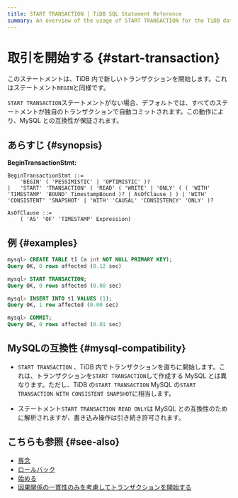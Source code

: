 ```yaml
---
title: START TRANSACTION | TiDB SQL Statement Reference
summary: An overview of the usage of START TRANSACTION for the TiDB database.
---
```


# 取引を開始する {#start-transaction}

このステートメントは、TiDB 内で新しいトランザクションを開始します。これはステートメント`BEGIN`と同様です。

`START TRANSACTION`ステートメントがない場合、デフォルトでは、すべてのステートメントが独自のトランザクションで自動コミットされます。この動作により、MySQL との互換性が保証されます。

## あらすじ {#synopsis}

**BeginTransactionStmt:**

```ebnf+diagram
BeginTransactionStmt ::=
    'BEGIN' ( 'PESSIMISTIC' | 'OPTIMISTIC' )?
|   'START' 'TRANSACTION' ( 'READ' ( 'WRITE' | 'ONLY' ( ( 'WITH' 'TIMESTAMP' 'BOUND' TimestampBound )? | AsOfClause ) ) | 'WITH' 'CONSISTENT' 'SNAPSHOT' | 'WITH' 'CAUSAL' 'CONSISTENCY' 'ONLY' )?

AsOfClause ::=
    ( 'AS' 'OF' 'TIMESTAMP' Expression)
```

## 例 {#examples}

```sql
mysql> CREATE TABLE t1 (a int NOT NULL PRIMARY KEY);
Query OK, 0 rows affected (0.12 sec)

mysql> START TRANSACTION;
Query OK, 0 rows affected (0.00 sec)

mysql> INSERT INTO t1 VALUES (1);
Query OK, 1 row affected (0.00 sec)

mysql> COMMIT;
Query OK, 0 rows affected (0.01 sec)
```

## MySQLの互換性 {#mysql-compatibility}

-   `START TRANSACTION` 、TiDB 内でトランザクションを直ちに開始します。これは、トランザクションを`START TRANSACTION`して作成する MySQL とは異なります。ただし、TiDB の`START TRANSACTION` MySQL の`START TRANSACTION WITH CONSISTENT SNAPSHOT`に相当します。

-   ステートメント`START TRANSACTION READ ONLY`は MySQL との互換性のために解析されますが、書き込み操作は引き続き許可されます。

## こちらも参照 {#see-also}

-   [<a href="/sql-statements/sql-statement-commit.md">専念</a>](/sql-statements/sql-statement-commit.md)
-   [<a href="/sql-statements/sql-statement-rollback.md">ロールバック</a>](/sql-statements/sql-statement-rollback.md)
-   [<a href="/sql-statements/sql-statement-begin.md">始める</a>](/sql-statements/sql-statement-begin.md)
-   [<a href="/transaction-overview.md#causal-consistency">因果関係の一貫性のみを考慮してトランザクションを開始する</a>](/transaction-overview.md#causal-consistency)
